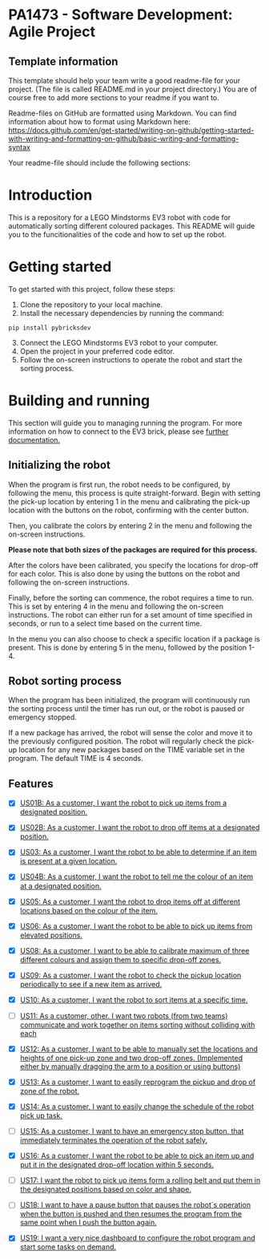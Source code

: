 # PA1473 - Software Development: Agile Project

## Template information
This template should help your team write a good readme-file for your project. (The file is called README.md in your project directory.)
You are of course free to add more sections to your readme if you want to.

Readme-files on GitHub are formatted using Markdown. You can find information about how to format using Markdown here: https://docs.github.com/en/get-started/writing-on-github/getting-started-with-writing-and-formatting-on-github/basic-writing-and-formatting-syntax

Your readme-file should include the following sections:


# Introduction

This is a repository for a LEGO Mindstorms EV3 robot with code for automatically sorting different coloured packages. 
This README will guide you to the funcitionalities of the code and how to set up the robot.

# Getting started

To get started with this project, follow these steps:

1. Clone the repository to your local machine.
2. Install the necessary dependencies by running the command:

```
pip install pybricksdev
```

3. Connect the LEGO Mindstorms EV3 robot to your computer.
4. Open the project in your preferred code editor.
5. Follow the on-screen instructions to operate the robot and start the sorting process.


# Building and running

This section will guide you to managing running the program.
For more information on how to connect to the EV3 brick, please see [further documentation.](https://pybricks.com/ev3-micropython/startrun.html)

## Initializing the robot

When the program is first run, the robot needs to be configured, by following the menu, this process is quite straight-forward. 
Begin with setting the pick-up location by entering 1 in the menu and calibrating the pick-up location with the buttons on the robot, confirming with the center button.

Then, you calibrate the colors by entering 2 in the menu and following the on-screen instructions.

**Please note that both sizes of the packages are required for this process.**

After the colors have been calibrated, you specify the locations for drop-off for each color. This is also done by using the buttons on the robot and following the on-screen instructions.

Finally, before the sorting can commence, the robot requires a time to run. This is set by entering 4 in the menu and following the on-screen instructions. The robot can either run for a set amount of time specified in seconds, or run to a select time based on the current time.

In the menu you can also choose to check a specific location if a package is present. This is done by entering 5 in the menu, followed by the position 1-4.

## Robot sorting process

When the program has been initialized, the program will continuously run the sorting process until the timer has run out, or the robot is paused or emergency stopped. 

If a new package has arrived, the robot will sense the color and move it to the previously configured position. The robot will regularly check the pick-up location for any new packages based on the TIME variable set in the program. The default TIME is 4 seconds. 

## Features

- [x] [US01B: As a customer, I want the robot to pick up items from a designated position.](https://github.com/users/Equinity/projects/1?pane=issue&itemId=60045277)
- [x] [US02B: As a customer, I want the robot to drop off items at a designated position.](https://github.com/Equinity/sorting-robot/issues/38)
- [x] [US03: As a customer, I want the robot to be able to determine if an item is present at a given location.](https://github.com/users/Equinity/projects/1/views/1?pane=issue&itemId=60045869)
- [x] [US04B: As a customer, I want the robot to tell me the colour of an item at a designated position.](https://github.com/users/Equinity/projects/1/views/1?pane=issue&itemId=60045947)
- [x] [US05: As a customer, I want the robot to drop items off at different locations based on the colour of the item.](https://github.com/users/Equinity/projects/1/views/1?pane=issue&itemId=58789009)
- [x] [US06: As a customer, I want the robot to be able to pick up items from elevated positions.](https://github.com/users/Equinity/projects/1/views/1?pane=issue&itemId=60045640)
- [x] [US08: As a customer, I want to be able to calibrate maximum of three different colours and assign them to specific drop-off zones.](https://github.com/users/Equinity/projects/1/views/1?pane=issue&itemId=60046043)
- [x] [US09: As a customer, I want the robot to check the pickup location periodically to see if a new item as arrived.](https://github.com/users/Equinity/projects/1/views/1?pane=issue&itemId=60046126)
- [x] [US10: As a customer, I want the robot to sort items at a specific time.](https://github.com/users/Equinity/projects/1/views/1?pane=issue&itemId=60046197)
- [ ] [US11: As a customer, other. I want two robots (from two teams) communicate and work together on items sorting without colliding with each](https://github.com/users/Equinity/projects/1/views/1?pane=issue&itemId=58515444)
- [x] [US12: As a customer, I want to be able to manually set the locations and heights of one pick-up zone and two drop-off zones. (Implemented either by manually dragging the arm to a position or using buttons) ](https://github.com/users/Equinity/projects/1/views/1?pane=issue&itemId=60046288)
- [x] [US13: As a customer, I want to easily reprogram the pickup and drop of zone of the robot.](https://github.com/users/Equinity/projects/1/views/1?pane=issue&itemId=58515399)
- [x] [US14: As a customer, I want to easily change the schedule of the robot pick up task.](https://github.com/users/Equinity/projects/1/views/1?pane=issue&itemId=60046347)
- [ ] [US15: As a customer, I want to have an emergency stop button, that immediately terminates the operation of the robot safely.](https://github.com/users/Equinity/projects/1/views/1?pane=issue&itemId=60046399)
- [x] [US16: As a customer, I want the robot to be able to pick an item up and put it in the designated drop-off location within 5 seconds.](https://github.com/users/Equinity/projects/1/views/1?pane=issue&itemId=60046451)
- [ ] [US17: I want the robot to pick up items form a rolling belt and put them in the designated positions based on color and shape.](https://github.com/users/Equinity/projects/1/views/1?pane=issue&itemId=60043968)
- [ ] [US18: I want to have a pause button that pauses the robot´s operation when the button is pushed and then resumes the program from the same point when I push the button again.](https://github.com/users/Equinity/projects/1/views/1?pane=issue&itemId=60044216)
- [x] [US19: I want a very nice dashboard to configure the robot program and start some tasks on demand.](https://github.com/users/Equinity/projects/1/views/1?pane=issue&itemId=60044385)

